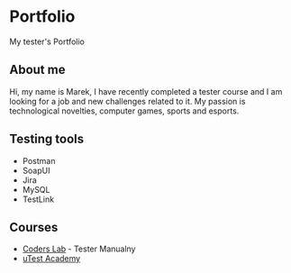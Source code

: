 # Portfolio
My tester's Portfolio
<h2>About me</h2>
Hi, my name is Marek, I have recently completed a tester course and I am looking for a job and new challenges related to it. My passion is technological novelties, computer games, sports and esports.
<h2>Testing tools</h2>
<ul>
  <li>Postman</li>
  <li>SoapUI</li>
  <li>Jira</li>
  <li>MySQL</li>
  <li>TestLink</li>
</ul>
  
  <h2>Courses</h2>
  <ul>
    <li><a href="https://coderslab.pl/pl" target="_blank">Coders Lab</a> - Tester Manualny</li>
    <li><a href="https://www.utest.com/" target="_blank">uTest Academy</li>
  </ul>
